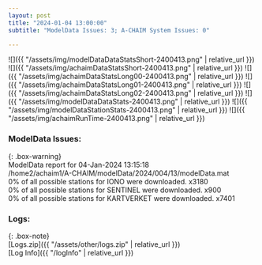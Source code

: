 ```yaml
---
layout: post
title: "2024-01-04 13:00:00"
subtitle: "ModelData Issues: 3; A-CHAIM System Issues: 0"

---
```


![]({{ "/assets/img/modelDataDataStatsShort-2400413.png" | relative_url }})
![]({{ "/assets/img/achaimDataStatsShort-2400413.png" | relative_url }})
![]({{ "/assets/img/achaimDataStatsLong00-2400413.png" | relative_url }})
![]({{ "/assets/img/achaimDataStatsLong01-2400413.png" | relative_url }})
![]({{ "/assets/img/achaimDataStatsLong02-2400413.png" | relative_url }})
![]({{ "/assets/img/modelDataDataStats-2400413.png" | relative_url }})
![]({{ "/assets/img/modelDataStationStats-2400413.png" | relative_url }})
![]({{ "/assets/img/achaimRunTime-2400413.png" | relative_url }})


### ModelData Issues:  
  
{: .box-warning}  
 ModelData report for 04-Jan-2024 13:15:18   
 /home2/achaim1/A-CHAIM/modelData/2024/004/13/modelData.mat   
 0% of all possible stations for IONO were downloaded. x3180   
 0% of all possible stations for SENTINEL were downloaded. x900   
 0% of all possible stations for KARTVERKET were downloaded. x7401   
  


### Logs:  
  
{: .box-note}  
[Logs.zip]({{ "/assets/other/logs.zip" | relative_url }})  
[Log Info]({{ "/logInfo" | relative_url }})  
